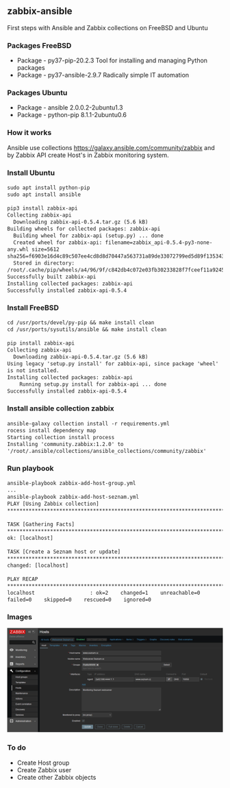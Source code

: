 ## zabbix-ansible

First steps with Ansible and Zabbix collections on FreeBSD and Ubuntu

### Packages FreeBSD

- Package - py37-pip-20.2.3		Tool for installing and managing Python packages
- Package - py37-ansible-2.9.7		Radically simple IT automation

### Packages Ubuntu

- Package - ansible			2.0.0.2-2ubuntu1.3
- Package - python-pip			8.1.1-2ubuntu0.6

### How it works

Ansible use collections https://galaxy.ansible.com/community/zabbix and by
Zabbix API create Host's in Zabbix monitoring system.

### Install Ubuntu

```console
sudo apt install python-pip
sudo apt install ansible

pip3 install zabbix-api
Collecting zabbix-api
  Downloading zabbix-api-0.5.4.tar.gz (5.6 kB)
Building wheels for collected packages: zabbix-api
  Building wheel for zabbix-api (setup.py) ... done
  Created wheel for zabbix-api: filename=zabbix_api-0.5.4-py3-none-any.whl size=5612 sha256=f6903e16d4c89c507ee4cd8d8d70447a563731a89de33072799ed5d89f135343
  Stored in directory: /root/.cache/pip/wheels/a4/96/9f/c842db4c072e03fb30233828f7fceef11a92450964261de964
Successfully built zabbix-api
Installing collected packages: zabbix-api
Successfully installed zabbix-api-0.5.4
```

### Install FreeBSD

```console
cd /usr/ports/devel/py-pip && make install clean
cd /usr/ports/sysutils/ansible && make install clean

pip install zabbix-api
Collecting zabbix-api
  Downloading zabbix-api-0.5.4.tar.gz (5.6 kB)
Using legacy 'setup.py install' for zabbix-api, since package 'wheel' is not installed.
Installing collected packages: zabbix-api
    Running setup.py install for zabbix-api ... done
Successfully installed zabbix-api-0.5.4
```

### Install ansible collection zabbix

```console
ansible-galaxy collection install -r requirements.yml
rocess install dependency map
Starting collection install process
Installing 'community.zabbix:1.2.0' to '/root/.ansible/collections/ansible_collections/community/zabbix'
```

### Run playbook
```console
ansible-playbook zabbix-add-host-group.yml
...
ansible-playbook zabbix-add-host-seznam.yml
PLAY [Using Zabbix collection] **********************************************************************************************************************************************

TASK [Gathering Facts] ******************************************************************************************************************************************************
ok: [localhost]

TASK [Create a Seznam host or update] ***************************************************************************************************************************************
changed: [localhost]

PLAY RECAP ******************************************************************************************************************************************************************
localhost                  : ok=2    changed=1    unreachable=0    failed=0    skipped=0    rescued=0    ignored=0
```

### Images

![Zabbix Host detail](./images/Zabbix-Host-Detail.png)

### To do

- Create Host group
- Create Zabbix user
- Create other Zabbix objects